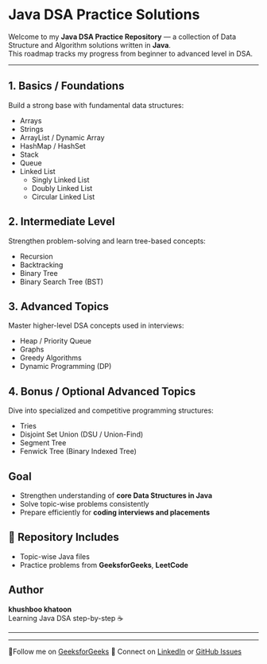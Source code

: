 # Java DSA Practice Solutions

Welcome to my **Java DSA Practice Repository** — a collection of Data Structure and Algorithm solutions written in **Java**.  
This roadmap tracks my progress from beginner to advanced level in DSA.

---



## 1. Basics / Foundations
Build a strong base with fundamental data structures:
- Arrays  
- Strings  
- ArrayList / Dynamic Array  
- HashMap / HashSet  
- Stack  
- Queue  
- Linked List  
  - Singly Linked List  
  - Doubly Linked List  
  - Circular Linked List  



## 2. Intermediate Level
Strengthen problem-solving and learn tree-based concepts:
- Recursion  
- Backtracking  
- Binary Tree  
- Binary Search Tree (BST)  


## 3. Advanced Topics
Master higher-level DSA concepts used in interviews:
- Heap / Priority Queue  
- Graphs  
- Greedy Algorithms  
- Dynamic Programming (DP)  





## 4. Bonus / Optional Advanced Topics
Dive into specialized and competitive programming structures:
- Tries  
- Disjoint Set Union (DSU / Union-Find)  
- Segment Tree  
- Fenwick Tree (Binary Indexed Tree)  




## Goal
- Strengthen understanding of **core Data Structures in Java**  
- Solve topic-wise problems consistently  
- Prepare efficiently for **coding interviews and placements**  




## 📂 Repository Includes
- Topic-wise Java files   
- Practice problems from **GeeksforGeeks**, **LeetCode**  


## Author
**khushboo khatoon**  
Learning Java DSA step-by-step ☕  

---
---

💬Follow me on [GeeksforGeeks](https://www.geeksforgeeks.org/user/khushbooj3hr/) 
💬 Connect on [LinkedIn](https://www.linkedin.com/in/khushboo-khatoon-/) or [GitHub Issues](#)


